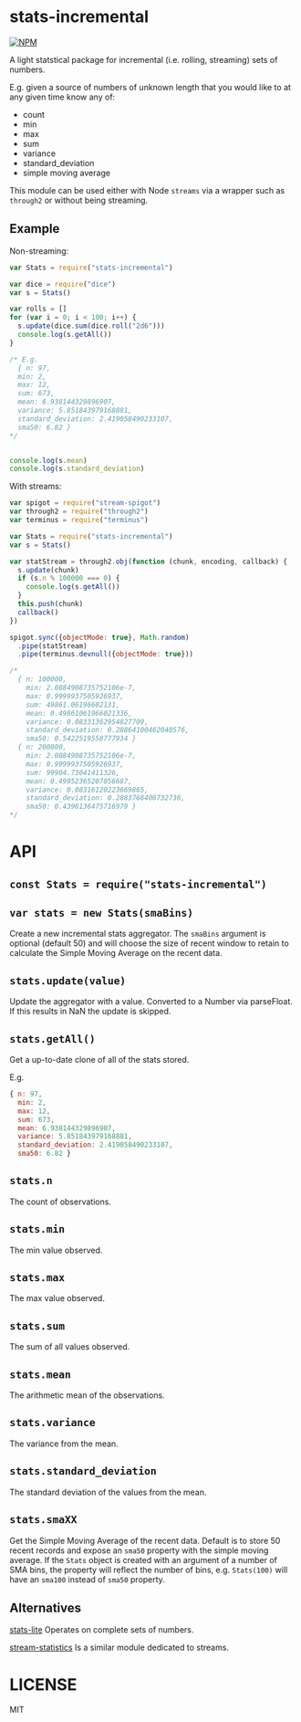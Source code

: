 stats-incremental
=====

[![NPM](https://nodei.co/npm/stats-incremental.svg)](https://nodei.co/npm/stats-incremental/)

A light statstical package for incremental (i.e. rolling, streaming) sets of numbers.

E.g. given a source of numbers of unknown length that you would like to at any given time know any of:

  * count
  * min
  * max
  * sum
  * variance
  * standard_deviation
  * simple moving average

This module can be used either with Node `streams` via a wrapper such as `through2` or without being streaming.

Example
---

Non-streaming:

```javascript
var Stats = require("stats-incremental")

var dice = require("dice")
var s = Stats()

var rolls = []
for (var i = 0; i < 100; i++) {
  s.update(dice.sum(dice.roll("2d6")))
  console.log(s.getAll())
}

/* E.g.
  { n: 97,
  min: 2,
  max: 12,
  sum: 673,
  mean: 6.938144329896907,
  variance: 5.851843979168881,
  standard_deviation: 2.419058490233107,
  sma50: 6.82 }
*/


console.log(s.mean)
console.log(s.standard_deviation)

```

With streams:

```js
var spigot = require("stream-spigot")
var through2 = require("through2")
var terminus = require("terminus")

var Stats = require("stats-incremental")
var s = Stats()

var statStream = through2.obj(function (chunk, encoding, callback) {
  s.update(chunk)
  if (s.n % 100000 === 0) {
    console.log(s.getAll())
  }
  this.push(chunk)
  callback()
})

spigot.sync({objectMode: true}, Math.random)
  .pipe(statStream)
  .pipe(terminus.devnull({objectMode: true}))

/*
  { n: 100000,
    min: 2.0884908735752106e-7,
    max: 0.9999937505926937,
    sum: 49861.06196602131,
    mean: 0.49861061966021336,
    variance: 0.08331362954827709,
    standard_deviation: 0.28864100462040576,
    sma50: 0.5422519558777934 }
  { n: 200000,
    min: 2.0884908735752106e-7,
    max: 0.9999937505926937,
    sum: 99904.73041411326,
    mean: 0.49952365207056687,
    variance: 0.08316120223669865,
    standard_deviation: 0.2883768406732736,
    sma50: 0.4396136475716979 }
*/

```

API
===

## `const Stats = require("stats-incremental")`
## `var stats = new Stats(smaBins)`

Create a new incremental stats aggregator. The `smaBins` argument is optional (default 50) and will choose the size of recent window to retain to calculate the Simple Moving Average on the recent data.

## `stats.update(value)`

Update the aggregator with a value. Converted to a Number via parseFloat. If this results in NaN the update is skipped.

## `stats.getAll()`

Get a up-to-date clone of all of the stats stored.

E.g.

```js
{ n: 97,
  min: 2,
  max: 12,
  sum: 673,
  mean: 6.938144329896907,
  variance: 5.851843979168881,
  standard_deviation: 2.419058490233107,
  sma50: 6.82 }
```

## `stats.n`

The count of observations.

## `stats.min`

The min value observed.

## `stats.max`

The max value observed.

## `stats.sum`

The sum of all values observed.

## `stats.mean`

The arithmetic mean of the observations.

## `stats.variance`

The variance from the mean.

## `stats.standard_deviation`

The standard deviation of the values from the mean.

## `stats.smaXX`

Get the Simple Moving Average of the recent data. Default is to store 50 recent records and expose an `sma50` property with the simple moving average. If the `Stats` object is created with an argument of a number of SMA bins, the property will reflect the number of bins, e.g. `Stats(100)` will have an `sma100` instead of `sma50` property.

Alternatives
---

[stats-lite](http://npm.im/stats-lite) Operates on complete sets of numbers.

[stream-statistics](http://npm.im/stream-statistics) Is a similar module dedicated to streams.

LICENSE
=======

MIT
